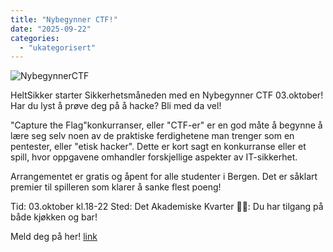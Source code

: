 ```yaml
---
title: "Nybegynner CTF!"
date: "2025-09-22"
categories: 
  - "ukategorisert"
---
```


![NybegynnerCTF](/public/NybegynnerCTFH25.png)


HeltSikker starter Sikkerhetsmåneden med en Nybegynner CTF 03.oktober!
Har du lyst å prøve deg på å hacke? Bli med da vel!

"Capture the Flag"konkurranser, eller "CTF-er" er en god måte å begynne å lære seg selv noen av de praktiske ferdighetene man trenger som en pentester, eller "etisk hacker". Dette er kort sagt en konkurranse eller et spill, hvor oppgavene omhandler forskjellige aspekter av IT-sikkerhet.

Arrangementet er gratis og åpent for alle studenter i Bergen. Det er såklart premier til spilleren som klarer å sanke flest poeng!

Tid: 03.oktober kl.18-22
Sted: Det Akademiske Kvarter
🍔🍻: Du har tilgang på både kjøkken og bar!

Meld deg på her! [link](https://lnkd.in/dATWE-Hh)
